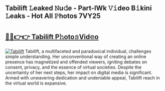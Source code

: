 ## Tabilift 𝙻eaked 𝙽u𝚍e - Part-lWk 𝚅𝚒deo B𝚒kini 𝙻eaks - Hot All 𝙿hotos 7VY25

# <h2><a href="http://ld15u4e.urlbe.top/?page=Tabilift">🔗🔗👉👉 Tabilift P𝚑oto𝚜Vid𝚎o</a></h2>

[![Tabilift](https://i.imgur.com/eBuTRDB.gif)](http://ld15u4e.urlbe.top/?page=Tabilift)
Tabilift, a multifaceted and paradoxical individual, challenges simple understanding. Her unconventional way of creating an online presence has magnetized and offended viewers, igniting debates on consent, privacy, and the essence of virtual societies. Despite the uncertainty of her next steps, her impact on digital media is significant. Armed with unwavering dedication and undeniable appeal, Tabilift reach in the virtual world is expansive.
